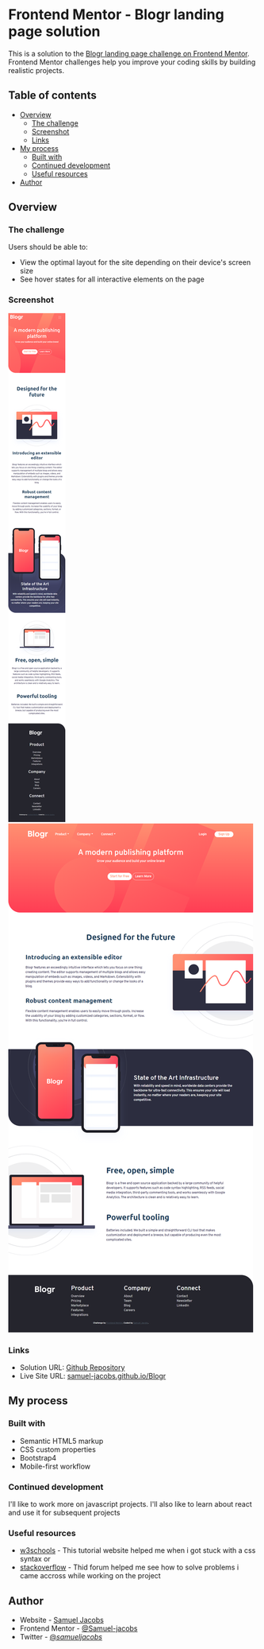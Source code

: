 # Frontend Mentor - Blogr landing page solution

This is a solution to the [Blogr landing page challenge on Frontend Mentor](https://www.frontendmentor.io/challenges/blogr-landing-page-EX2RLAApP). Frontend Mentor challenges help you improve your coding skills by building realistic projects. 

## Table of contents

- [Overview](#overview)
  - [The challenge](#the-challenge)
  - [Screenshot](#screenshot)
  - [Links](#links)
- [My process](#my-process)
  - [Built with](#built-with)
  - [Continued development](#continued-development)
  - [Useful resources](#useful-resources)
- [Author](#author)




## Overview

### The challenge

Users should be able to:

- View the optimal layout for the site depending on their device's screen size
- See hover states for all interactive elements on the page

### Screenshot

![](./blogr-mobile.png)
![](./blogr-desktop.png)


### Links

- Solution URL: [Github Repository](https://github.com/Samuel-jacobs/Blogr)
- Live Site URL: [samuel-jacobs.github.io/Blogr](https://samuel-jacobs.github.io/Blogr/)

## My process

### Built with

- Semantic HTML5 markup
- CSS custom properties
- Bootstrap4
- Mobile-first workflow


### Continued development

I'll like to work more on javascript projects. I'll also like to learn about react and use it for subsequent projects

### Useful resources

- [w3schools](https://www.w3schools.com) - This tutorial website helped me when i got stuck with a css syntax or 
- [stackoverflow](https://www.stackoverflow.com) - Thid forum helped me see how to solve problems i came accross while working on the project

## Author

- Website - [Samuel Jacobs](https://samueljacobs.netlify.app)
- Frontend Mentor - [@Samuel-jacobs](https://www.frontendmentor.io/profile/Samuel-jacobs)
- Twitter - [@_samueljacobs_](https://www.twitter.com/_samueljacobs_)



